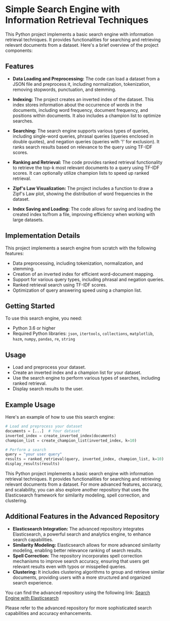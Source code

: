 # Simple Search Engine with Information Retrieval Techniques

This Python project implements a basic search engine with information retrieval techniques. It provides functionalities for searching and retrieving relevant documents from a dataset. Here's a brief overview of the project components:

## Features
- **Data Loading and Preprocessing:** The code can load a dataset from a JSON file and preprocess it, including normalization, tokenization, removing stopwords, punctuation, and stemming.

- **Indexing:** The project creates an inverted index of the dataset. This index stores information about the occurrence of words in the documents, including word frequency, document frequency, and positions within documents. It also includes a champion list to optimize searches.

- **Searching:** The search engine supports various types of queries, including single-word queries, phrasal queries (queries enclosed in double quotes), and negation queries (queries with '!' for exclusion). It ranks search results based on relevance to the query using TF-IDF scores.

- **Ranking and Retrieval:** The code provides ranked retrieval functionality to retrieve the top-k most relevant documents to a query using TF-IDF scores. It can optionally utilize champion lists to speed up ranked retrieval.

- **Zipf's Law Visualization:** The project includes a function to draw a Zipf's Law plot, showing the distribution of word frequencies in the dataset.

- **Index Saving and Loading:** The code allows for saving and loading the created index to/from a file, improving efficiency when working with large datasets.

## Implementation Details
This project implements a search engine from scratch with the following features:
- Data preprocessing, including tokenization, normalization, and stemming.
- Creation of an inverted index for efficient word-document mapping.
- Support for various query types, including phrasal and negation queries.
- Ranked retrieval search using TF-IDF scores.
- Optimization of query answering speed using a champion list.

## Getting Started
To use this search engine, you need:
- Python 3.6 or higher
- Required Python libraries: `json`, `itertools`, `collections`, `matplotlib`, `hazm`, `numpy`, `pandas`, `re`, `string`

## Usage
- Load and preprocess your dataset.
- Create an inverted index and a champion list for your dataset.
- Use the search engine to perform various types of searches, including ranked retrieval.
- Display search results to the user.

## Example Usage
Here's an example of how to use this search engine:

```python
# Load and preprocess your dataset
documents = [...]  # Your dataset
inverted_index = create_inverted_index(documents)
champion_list = create_champion_list(inverted_index, k=10)

# Perform a search
query = "your user query"
results = ranked_retrieval(query, inverted_index, champion_list, k=10)
display_results(results)
```

This Python project implements a basic search engine with information retrieval techniques. It provides functionalities for searching and retrieving relevant documents from a dataset. For more advanced features, accuracy, and scalability, you can also explore another repository that uses the Elasticsearch framework for similarity modeling, spell correction, and clustering.

## Additional Features in the Advanced Repository
- **Elasticsearch Integration:** The advanced repository integrates Elasticsearch, a powerful search and analytics engine, to enhance search capabilities.
- **Similarity Modeling:** Elasticsearch allows for more advanced similarity modeling, enabling better relevance ranking of search results.
- **Spell Correction:** The repository incorporates spell correction mechanisms to improve search accuracy, ensuring that users get relevant results even with typos or misspelled queries.
- **Clustering:** It includes clustering algorithms to group and retrieve similar documents, providing users with a more structured and organized search experience.

You can find the advanced repository using the following link:
[Search Engine with Elasticsearch](https://github.com/aliasad059/Elastic-Search)

Please refer to the advanced repository for more sophisticated search capabilities and accuracy enhancements.
